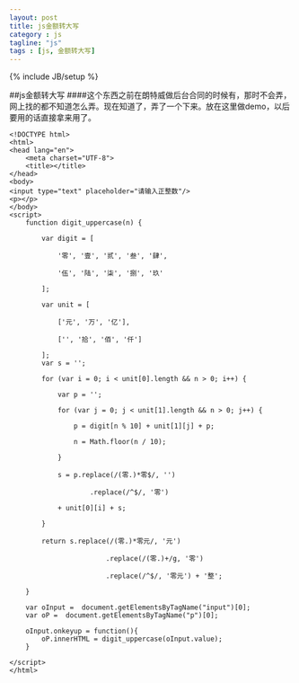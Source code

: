 ```yaml
---
layout: post
title: js金额转大写
category : js
tagline: "js"
tags : [js, 金额转大写]
---
```

{% include JB/setup %}

##js金额转大写
####这个东西之前在朗特威做后台合同的时候有，那时不会弄，网上找的都不知道怎么弄。现在知道了，弄了一个下来。放在这里做demo，以后要用的话直接拿来用了。
<pre><code class="prettyprint linenums">&lt;!DOCTYPE html&gt;
&lt;html&gt;
&lt;head lang="en"&gt;
    &lt;meta charset="UTF-8"&gt;
    &lt;title&gt;&lt;/title&gt;
&lt;/head&gt;
&lt;body&gt;
&lt;input type="text" placeholder="请输入正整数"/&gt;
&lt;p&gt;&lt;/p&gt;
&lt;/body&gt;
&lt;script&gt;
    function digit_uppercase(n) {

        var digit = [

            '零', '壹', '贰', '叁', '肆',

            '伍', '陆', '柒', '捌', '玖'

        ];

        var unit = [

            ['元', '万', '亿'],

            ['', '拾', '佰', '仟']

        ];
        var s = '';

        for (var i = 0; i &lt; unit[0].length &amp;&amp; n &gt; 0; i++) {

            var p = '';

            for (var j = 0; j &lt; unit[1].length &amp;&amp; n &gt; 0; j++) {

                p = digit[n % 10] + unit[1][j] + p;

                n = Math.floor(n / 10);

            }

            s = p.replace(/(零.)*零$/, '')

                    .replace(/^$/, '零')

            + unit[0][i] + s;

        }

        return s.replace(/(零.)*零元/, '元')

                        .replace(/(零.)+/g, '零')

                        .replace(/^$/, '零元') + '整';

    }

    var oInput =  document.getElementsByTagName("input")[0];
    var oP =  document.getElementsByTagName("p")[0];

    oInput.onkeyup = function(){
        oP.innerHTML = digit_uppercase(oInput.value);
    }

&lt;/script&gt;
&lt;/html&gt;</code></pre>

